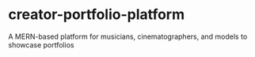 # creator-portfolio-platform
A MERN-based platform for musicians, cinematographers, and models to showcase portfolios
